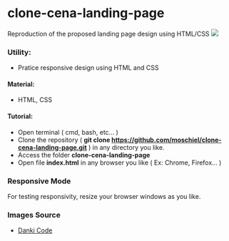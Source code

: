 # clone-cena-landing-page
Reproduction of the proposed landing page design using HTML/CSS
![](./design-landing-page.png)

### Utility:
- Pratice responsive design using HTML and CSS

#### Material:
- HTML, CSS

#### Tutorial:
- Open terminal ( cmd, bash, etc... )
- Clone the repository ( <b>git clone https://github.com/moschiel/clone-cena-landing-page.git</b> ) in any directory you like.
- Access the folder <b>clone-cena-landing-page</b>
- Open file <b>index.html</b> in any browser you like ( Ex: Chrome, Firefox... )

### Responsive Mode
For testing responsivity, resize your browser windows as you like.

### Images Source
- [Danki Code](https://cursos.dankicode.com/)

